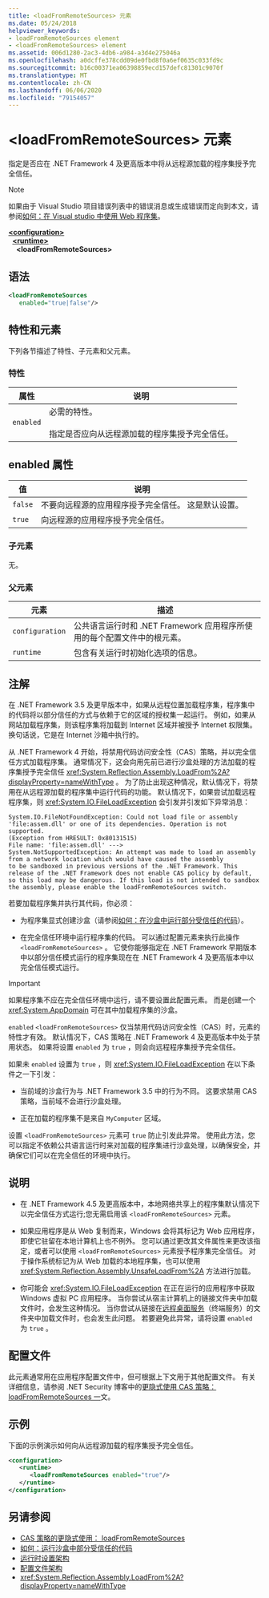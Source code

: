 ```yaml
---
title: <loadFromRemoteSources> 元素
ms.date: 05/24/2018
helpviewer_keywords:
- loadFromRemoteSources element
- <loadFromRemoteSources> element
ms.assetid: 006d1280-2ac3-4db6-a984-a3d4e275046a
ms.openlocfilehash: a0dcffe378cdd09de0fbd8f0a6ef0635c033fd9c
ms.sourcegitcommit: b16c00371ea06398859ecd157defc81301c9070f
ms.translationtype: MT
ms.contentlocale: zh-CN
ms.lasthandoff: 06/06/2020
ms.locfileid: "79154057"
---
```

# <a name="loadfromremotesources-element"></a>\<loadFromRemoteSources> 元素
指定是否应在 .NET Framework 4 及更高版本中将从远程源加载的程序集授予完全信任。
  
> [!NOTE]
> 如果由于 Visual Studio 项目错误列表中的错误消息或生成错误而定向到本文，请参阅[如何：在 Visual studio 中使用 Web 程序集](https://docs.microsoft.com/previous-versions/visualstudio/visual-studio-2010/ee890038(v=vs.100))。  
  
[**\<configuration>**](../configuration-element.md)\
&nbsp;&nbsp;[**\<runtime>**](runtime-element.md)\
&nbsp;&nbsp;&nbsp;&nbsp;**\<loadFromRemoteSources>**  
  
## <a name="syntax"></a>语法  
  
```xml  
<loadFromRemoteSources
   enabled="true|false"/>  
```  
  
## <a name="attributes-and-elements"></a>特性和元素
 下列各节描述了特性、子元素和父元素。  
  
### <a name="attributes"></a>特性  
  
|属性|说明|  
|---------------|-----------------|  
|`enabled`|必需的特性。<br /><br /> 指定是否应向从远程源加载的程序集授予完全信任。|  
  
## <a name="enabled-attribute"></a>enabled 属性  
  
|值|说明|  
|-----------|-----------------|  
|`false`|不要向远程源的应用程序授予完全信任。 这是默认设置。|  
|`true`|向远程源的应用程序授予完全信任。|  
  
### <a name="child-elements"></a>子元素  
 无。  
  
### <a name="parent-elements"></a>父元素  
  
|元素|描述|  
|-------------|-----------------|  
|`configuration`|公共语言运行时和 .NET Framework 应用程序所使用的每个配置文件中的根元素。|  
|`runtime`|包含有关运行时初始化选项的信息。|  
  
## <a name="remarks"></a>注解

在 .NET Framework 3.5 及更早版本中，如果从远程位置加载程序集，程序集中的代码将以部分信任的方式与依赖于它的区域的授权集一起运行。 例如，如果从网站加载程序集，则该程序集将加载到 Internet 区域并被授予 Internet 权限集。 换句话说，它是在 Internet 沙箱中执行的。

从 .NET Framework 4 开始，将禁用代码访问安全性（CAS）策略，并以完全信任方式加载程序集。 通常情况下，这会向用先前已进行沙盒处理的方法加载的程序集授予完全信任 <xref:System.Reflection.Assembly.LoadFrom%2A?displayProperty=nameWithType> 。 为了防止出现这种情况，默认情况下，将禁用在从远程源加载的程序集中运行代码的功能。 默认情况下，如果尝试加载远程程序集，则 <xref:System.IO.FileLoadException> 会引发并引发如下异常消息：

```text
System.IO.FileNotFoundException: Could not load file or assembly 'file:assem.dll' or one of its dependencies. Operation is not supported.
(Exception from HRESULT: 0x80131515)
File name: 'file:assem.dll' --->
System.NotSupportedException: An attempt was made to load an assembly from a network location which would have caused the assembly
to be sandboxed in previous versions of the .NET Framework. This release of the .NET Framework does not enable CAS policy by default,
so this load may be dangerous. If this load is not intended to sandbox the assembly, please enable the loadFromRemoteSources switch.
```

若要加载程序集并执行其代码，你必须：

- 为程序集显式创建沙盒（请参阅[如何：在沙盒中运行部分受信任的代码](../../../misc/how-to-run-partially-trusted-code-in-a-sandbox.md)）。

- 在完全信任环境中运行程序集的代码。 可以通过配置元素来执行此操作 `<loadFromRemoteSources>` 。 它使你能够指定在 .NET Framework 早期版本中以部分信任模式运行的程序集现在在 .NET Framework 4 及更高版本中以完全信任模式运行。

> [!IMPORTANT]
> 如果程序集不应在完全信任环境中运行，请不要设置此配置元素。 而是创建一个 <xref:System.AppDomain> 可在其中加载程序集的沙盒。

`enabled` `<loadFromRemoteSources>` 仅当禁用代码访问安全性（CAS）时，元素的特性才有效。 默认情况下，CAS 策略在 .NET Framework 4 及更高版本中处于禁用状态。 如果将设置 `enabled` 为 `true` ，则会向远程程序集授予完全信任。

如果未 `enabled` 设置为 `true` ，则 <xref:System.IO.FileLoadException> 在以下条件之一下引发：

- 当前域的沙盒行为与 .NET Framework 3.5 中的行为不同。 这要求禁用 CAS 策略，当前域不会进行沙盒处理。

- 正在加载的程序集不是来自 `MyComputer` 区域。

设置 `<loadFromRemoteSources>` 元素可 `true` 防止引发此异常。 使用此方法，您可以指定不依赖公共语言运行时来对加载的程序集进行沙盒处理，以确保安全，并确保它们可以在完全信任的环境中执行。

## <a name="notes"></a>说明

- 在 .NET Framework 4.5 及更高版本中，本地网络共享上的程序集默认情况下以完全信任方式运行;您无需启用该 `<loadFromRemoteSources>` 元素。

- 如果应用程序是从 Web 复制而来，Windows 会将其标记为 Web 应用程序，即使它驻留在本地计算机上也不例外。 您可以通过更改其文件属性来更改该指定，或者可以使用 `<loadFromRemoteSources>` 元素授予程序集完全信任。 对于操作系统标记为从 Web 加载的本地程序集，也可以使用 <xref:System.Reflection.Assembly.UnsafeLoadFrom%2A> 方法进行加载。

- 你可能会 <xref:System.IO.FileLoadException> 在正在运行的应用程序中获取 Windows 虚拟 PC 应用程序。 当你尝试从宿主计算机上的链接文件夹中加载文件时，会发生这种情况。 当你尝试从链接在[远程桌面服务](/windows/win32/termserv/terminal-services-portal)（终端服务）的文件夹中加载文件时，也会发生此问题。 若要避免此异常，请将设置 `enabled` 为 `true` 。

## <a name="configuration-file"></a>配置文件

此元素通常用在应用程序配置文件中，但可根据上下文用于其他配置文件。 有关详细信息，请参阅 .NET Security 博客中的[更隐式使用 CAS 策略： loadFromRemoteSources 一](https://docs.microsoft.com/archive/blogs/shawnfa/more-implicit-uses-of-cas-policy-loadfromremotesources)文。  

## <a name="example"></a>示例

下面的示例演示如何向从远程源加载的程序集授予完全信任。

```xml
<configuration>  
   <runtime>  
      <loadFromRemoteSources enabled="true"/>  
   </runtime>  
</configuration>  
```

## <a name="see-also"></a>另请参阅

- [CAS 策略的更隐式使用： loadFromRemoteSources](https://docs.microsoft.com/archive/blogs/shawnfa/more-implicit-uses-of-cas-policy-loadfromremotesources)
- [如何：运行沙盒中部分受信任的代码](../../../misc/how-to-run-partially-trusted-code-in-a-sandbox.md)
- [运行时设置架构](index.md)
- [配置文件架构](../index.md)
- <xref:System.Reflection.Assembly.LoadFrom%2A?displayProperty=nameWithType>
